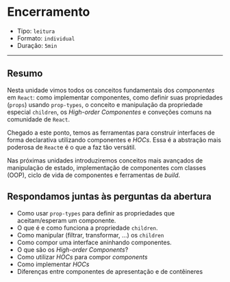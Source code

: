 # Encerramento

* Tipo: `leitura`
* Formato: `individual`
* Duração: `5min`

***

## Resumo

Nesta unidade vimos todos os conceitos fundamentais dos _componentes_ em `React`: como implementar componentes, como definir suas propriedades (`props`) usando `prop-types`, o conceito e manipulação da propriedade especial `children`, os _High-order Componentes_ e conveções comuns na comunidade de `React`. 

Chegado a este ponto, temos as ferramentas para construir interfaces de forma declarativa utilizando componentes e _HOCs_. Essa é a abstração mais poderosa de `React`e é o que a faz tão versátil.

Nas próximas unidades introduziremos conceitos mais avançados de manipulação de estado, implementação de componentes com classes (OOP), ciclo de vida de componentes e ferramentas de _build_.

## Respondamos juntas às perguntas da abertura

* Como usar `prop-types` para definir as propriedades que aceitam/esperam um componente.
* O que é e como funciona a propriedade `children`.
* Como manipular (filtrar, transformar, ...) os `children`
* Como compor uma interface aninhando componentes.
* O que são os *High-order Components*?
* Como utilizar _HOCs_ para compor *components*
* Como implementar _HOCs_
* Diferenças entre componentes de apresentação e de contêineres
